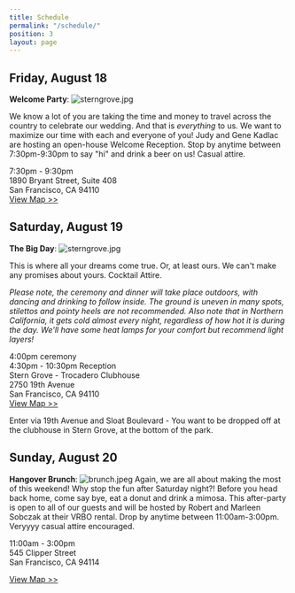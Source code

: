 ```yaml
---
title: Schedule
permalink: "/schedule/"
position: 3
layout: page
---
```


## Friday, August 18

**Welcome Party**:
![sterngrove.jpg](/uploads/peerspace.jpg)

We know a lot of you are taking the time and money to travel across the country to celebrate our wedding. And that is *everything* to us. We want to maximize our time with each and everyone of you! Judy and Gene Kadlac are hosting an open-house Welcome Reception. Stop by anytime between 7:30pm-9:30pm to say "hi" and drink a beer on us! Casual attire.

7:30pm - 9:30pm<br>
1890 Bryant Street, Suite 408<br>
San Francisco, CA 94110<br>
[View Map >>](https://www.google.com/maps/place/1890+Bryant+St,+San+Francisco,+CA+94110/@37.7633053,-122.4129434,17z/data=!3m1!4b1!4m5!3m4!1s0x808f7e305a59cbff:0xf3a1c662fc8f12ba!8m2!3d37.7633011!4d-122.4107547)


## Saturday, August 19

**The Big Day**:
![sterngrove.jpg](/uploads/sterngrove.jpg)

This is where all your dreams come true. Or, at least ours. We can't make any promises about yours. Cocktail Attire.

*Please note, the ceremony and dinner will take place outdoors, with dancing and drinking to follow inside. The ground is uneven in many spots, stilettos and pointy heels are not recommended. Also note that in Northern California, it gets cold almost every night, regardless of how hot it is during the day. We'll have some heat lamps for your comfort but recommend light layers!*

4:00pm ceremony<br>
4:30pm - 10:30pm Reception<br>
Stern Grove - Trocadero Clubhouse<br>
2750 19th Avenue<br>
San Francisco, CA 94110<br>
[View Map >>](https://www.google.com/maps/place/2750+19th+Ave,+San+Francisco,+CA+94132/@37.7361835,-122.4773553,17z/data=!3m1!4b1!4m5!3m4!1s0x808f7d9607230b99:0xdc23844628562c9b!8m2!3d37.7361793!4d-122.4751666)

Enter via 19th Avenue and Sloat Boulevard - You want to be dropped off at the clubhouse in Stern Grove, at the bottom of the park.

## Sunday, August 20

**Hangover Brunch**:
![brunch.jpeg](/uploads/brunch.jpeg)
Again, we are all about making the most of this weekend! Why stop the fun after Saturday night?! Before you head back home, come say bye, eat a donut and drink a mimosa. This after-party is open to all of our guests and will be hosted by Robert and Marleen Sobczak at their VRBO rental. Drop by anytime between 11:00am-3:00pm. Veryyyy casual attire encouraged.

11:00am - 3:00pm<br>
545 Clipper Street<br>
San Francisco, CA 94114

[View Map >>](https://www.google.com/maps/place/545+Clipper+St,+San+Francisco,+CA+94114/@37.7485302,-122.4392783,17z/data=!3m1!4b1!4m5!3m4!1s0x808f7e0d3ec963e7:0x20e62abfa65455e9!8m2!3d37.748526!4d-122.4370896)
